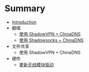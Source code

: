 # Summary

* [Introduction](README.md)
* 翻墙
   * [使用 ShadowVPN + ChinaDNS](docs/use_yong_shadowvpn_+_chinadns.md)
   * [使用 Shadowsocks + ChinaDNS](docs/use_shadowsocks_+_chinadns.md)
* 文件共享
   * 使用 ShadowVPN + ChinaDNS
* 硬件
   * [更新无线模块驱动](docs/update_wifi_driver.md)

